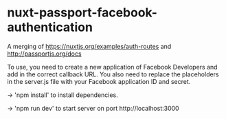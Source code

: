# nuxt-passport-facebook-authentication

A merging of https://nuxtjs.org/examples/auth-routes and http://passportjs.org/docs


To use, you need to create a new application of Facebook Developers and add in the correct callback URL. You also need to replace the placeholders in the server.js file with your Facebook application ID and secret.

-> 'npm install' to install dependencies.

-> 'npm run dev' to start server on port http://localhost:3000
